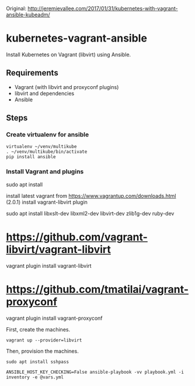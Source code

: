 Original: http://jeremievallee.com/2017/01/31/kubernetes-with-vagrant-ansible-kubeadm/

# kubernetes-vagrant-ansible
Install Kubernetes on Vagrant (libvirt) using Ansible.

## Requirements

- Vagrant (with libvirt and proxyconf plugins)
- libvirt and dependencies
- Ansible

## Steps

### Create virtualenv for ansible
```
virtualenv ~/venv/multikube
. ~/venv/multikube/bin/activate
pip install ansible
```

### Install Vagrant and plugins

sudo apt install <libvirt bits>

install latest vagrant from https://www.vagrantup.com/downloads.html (2.0.1)
install vagrant-libvirt plugin

sudo apt install libxslt-dev libxml2-dev libvirt-dev zlib1g-dev ruby-dev
# https://github.com/vagrant-libvirt/vagrant-libvirt
vagrant plugin install vagrant-libvirt

# https://github.com/tmatilai/vagrant-proxyconf
vagrant plugin install vagrant-proxyconf


First, create the machines.

```
vagrant up --provider=libvirt
```

Then, provision the machines.

```
sudo apt install sshpass

ANSIBLE_HOST_KEY_CHECKING=False ansible-playbook -vv playbook.yml -i inventory -e @vars.yml

```


